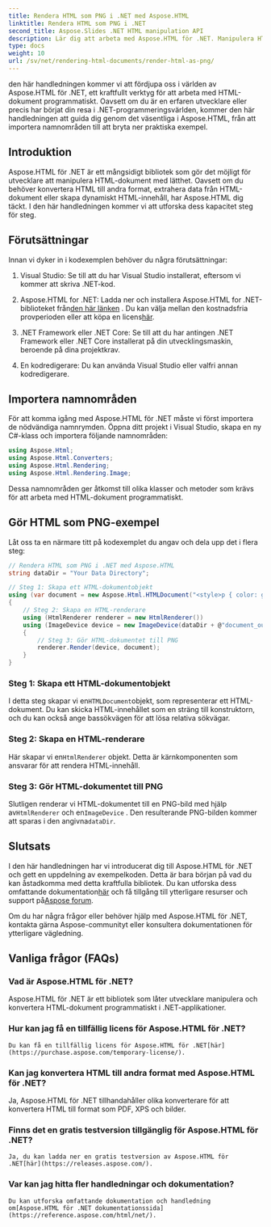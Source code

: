 ```yaml
---
title: Rendera HTML som PNG i .NET med Aspose.HTML
linktitle: Rendera HTML som PNG i .NET
second_title: Aspose.Slides .NET HTML manipulation API
description: Lär dig att arbeta med Aspose.HTML för .NET. Manipulera HTML, konvertera till olika format och mer. Dyk in i denna omfattande handledning!
type: docs
weight: 10
url: /sv/net/rendering-html-documents/render-html-as-png/
---
```


den här handledningen kommer vi att fördjupa oss i världen av Aspose.HTML för .NET, ett kraftfullt verktyg för att arbeta med HTML-dokument programmatiskt. Oavsett om du är en erfaren utvecklare eller precis har börjat din resa i .NET-programmeringsvärlden, kommer den här handledningen att guida dig genom det väsentliga i Aspose.HTML, från att importera namnområden till att bryta ner praktiska exempel.

## Introduktion

Aspose.HTML för .NET är ett mångsidigt bibliotek som gör det möjligt för utvecklare att manipulera HTML-dokument med lätthet. Oavsett om du behöver konvertera HTML till andra format, extrahera data från HTML-dokument eller skapa dynamiskt HTML-innehåll, har Aspose.HTML dig täckt. I den här handledningen kommer vi att utforska dess kapacitet steg för steg.

## Förutsättningar

Innan vi dyker in i kodexemplen behöver du några förutsättningar:

1. Visual Studio: Se till att du har Visual Studio installerat, eftersom vi kommer att skriva .NET-kod.

2.  Aspose.HTML for .NET: Ladda ner och installera Aspose.HTML for .NET-biblioteket från[den här länken](https://releases.aspose.com/html/net/) . Du kan välja mellan den kostnadsfria provperioden eller att köpa en licens[här](https://purchase.aspose.com/buy).

3. .NET Framework eller .NET Core: Se till att du har antingen .NET Framework eller .NET Core installerat på din utvecklingsmaskin, beroende på dina projektkrav.

4. En kodredigerare: Du kan använda Visual Studio eller valfri annan kodredigerare.

## Importera namnområden

För att komma igång med Aspose.HTML för .NET måste vi först importera de nödvändiga namnrymden. Öppna ditt projekt i Visual Studio, skapa en ny C#-klass och importera följande namnområden:

```csharp
using Aspose.Html;
using Aspose.Html.Converters;
using Aspose.Html.Rendering;
using Aspose.Html.Rendering.Image;
```

Dessa namnområden ger åtkomst till olika klasser och metoder som krävs för att arbeta med HTML-dokument programmatiskt.

## Gör HTML som PNG-exempel

Låt oss ta en närmare titt på kodexemplet du angav och dela upp det i flera steg:

```csharp
// Rendera HTML som PNG i .NET med Aspose.HTML
string dataDir = "Your Data Directory";

// Steg 1: Skapa ett HTML-dokumentobjekt
using (var document = new Aspose.Html.HTMLDocument("<style>p { color: green; }</style><p>my first paragraph</p>", @"c:\work\"))
{
    // Steg 2: Skapa en HTML-renderare
    using (HtmlRenderer renderer = new HtmlRenderer())
    using (ImageDevice device = new ImageDevice(dataDir + @"document_out.png"))
    {
        // Steg 3: Gör HTML-dokumentet till PNG
        renderer.Render(device, document);
    }
}
```

### Steg 1: Skapa ett HTML-dokumentobjekt

 I detta steg skapar vi en`HTMLDocument`objekt, som representerar ett HTML-dokument. Du kan skicka HTML-innehållet som en sträng till konstruktorn, och du kan också ange bassökvägen för att lösa relativa sökvägar.

### Steg 2: Skapa en HTML-renderare

 Här skapar vi en`HtmlRenderer` objekt. Detta är kärnkomponenten som ansvarar för att rendera HTML-innehåll. 

### Steg 3: Gör HTML-dokumentet till PNG

 Slutligen renderar vi HTML-dokumentet till en PNG-bild med hjälp av`HtmlRenderer` och en`ImageDevice` . Den resulterande PNG-bilden kommer att sparas i den angivna`dataDir`.

## Slutsats

 I den här handledningen har vi introducerat dig till Aspose.HTML för .NET och gett en uppdelning av exempelkoden. Detta är bara början på vad du kan åstadkomma med detta kraftfulla bibliotek. Du kan utforska dess omfattande dokumentation[här](https://reference.aspose.com/html/net/) och få tillgång till ytterligare resurser och support på[Aspose forum](https://forum.aspose.com/).

Om du har några frågor eller behöver hjälp med Aspose.HTML för .NET, kontakta gärna Aspose-communityt eller konsultera dokumentationen för ytterligare vägledning.

## Vanliga frågor (FAQs)

### Vad är Aspose.HTML för .NET?
   Aspose.HTML för .NET är ett bibliotek som låter utvecklare manipulera och konvertera HTML-dokument programmatiskt i .NET-applikationer.

### Hur kan jag få en tillfällig licens för Aspose.HTML för .NET?
    Du kan få en tillfällig licens för Aspose.HTML för .NET[här](https://purchase.aspose.com/temporary-license/).

### Kan jag konvertera HTML till andra format med Aspose.HTML för .NET?
   Ja, Aspose.HTML för .NET tillhandahåller olika konverterare för att konvertera HTML till format som PDF, XPS och bilder.

### Finns det en gratis testversion tillgänglig för Aspose.HTML för .NET?
    Ja, du kan ladda ner en gratis testversion av Aspose.HTML för .NET[här](https://releases.aspose.com/).

### Var kan jag hitta fler handledningar och dokumentation?
    Du kan utforska omfattande dokumentation och handledning om[Aspose.HTML för .NET dokumentationssida](https://reference.aspose.com/html/net/).
